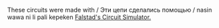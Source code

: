 These circuits were made with / Эти цепи сделались помощью / nasin wawa ni li pali kepeken [Falstad's Circuit Simulator.](https://falstad.com/circuit/ "Falstad's Circuit Simulator")

